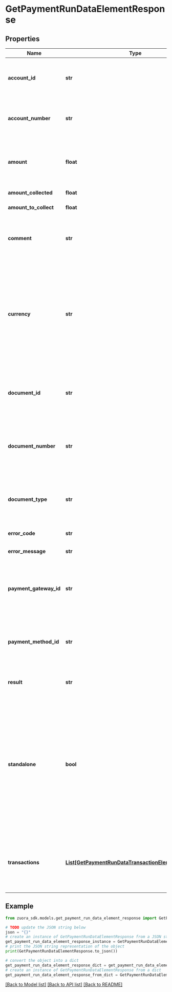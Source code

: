 # GetPaymentRunDataElementResponse


## Properties

Name | Type | Description | Notes
------------ | ------------- | ------------- | -------------
**account_id** | **str** | The customer account ID specified in the &#x60;data&#x60; field when creating the payment run.  | [optional] 
**account_number** | **str** | The customer account number specified in the &#x60;data&#x60; field when creating the payment run.  | [optional] 
**amount** | **float** | The amount specified in the &#x60;data&#x60; field when creating the payment run. &#x60;null&#x60; is returned if it was not specified.  | [optional] 
**amount_collected** | **float** | The amount that is collected.  | [optional] 
**amount_to_collect** | **float** | The amount to be collected.  | [optional] 
**comment** | **str** | The comment specified in the &#x60;data&#x60; field when creating the payment run. &#x60;null&#x60; is returned if it was not specified.  | [optional] 
**currency** | **str** | This field is only available if support for standalone payments is enabled.  The currency of the standalone payment. The currency of the standalone payment can be different from the payment currency defined in the customer account settings.  | [optional] 
**document_id** | **str** | The billing document ID specified in the &#x60;data&#x60; field when creating the payment run. &#x60;null&#x60; is returned if it was not specified.  | [optional] 
**document_number** | **str** | The billing document number specified in the &#x60;data&#x60; field when creating the payment run. &#x60;null&#x60; is returned if it was not specified.  | [optional] 
**document_type** | **str** | The billing document type specified in the &#x60;data&#x60; field when creating the payment run. &#x60;null&#x60; is returned if it was not specified.  | [optional] 
**error_code** | **str** | The error code of the response.  | [optional] 
**error_message** | **str** | The detailed information of the error response.  | [optional] 
**payment_gateway_id** | **str** | The payment gateway ID specified in the &#x60;data&#x60; field when creating the payment run. &#x60;null&#x60; is returned if it was not specified.  | [optional] 
**payment_method_id** | **str** | The payment method ID specified in the &#x60;data&#x60; field when creating the payment run. &#x60;null&#x60; is returned if it was not specified.  | [optional] 
**result** | **str** | Indicates whether the data is processed successfully or not.  | [optional] 
**standalone** | **bool** | This field is only available if the support for standalone payment is enabled.  The value &#x60;true&#x60; indicates this is a standalone payment that is created and processed in Zuora through Zuora gateway integration but will be settled outside of Zuora. No settlement data will be created. The standalone payment cannot be applied, unapplied, or transferred.  | [optional] 
**transactions** | [**List[GetPaymentRunDataTransactionElementResponse]**](GetPaymentRunDataTransactionElementResponse.md) | Container for transactions that apply to the current request. Each element contains an array of the settlement/payment applied to the record.  | [optional] 

## Example

```python
from zuora_sdk.models.get_payment_run_data_element_response import GetPaymentRunDataElementResponse

# TODO update the JSON string below
json = "{}"
# create an instance of GetPaymentRunDataElementResponse from a JSON string
get_payment_run_data_element_response_instance = GetPaymentRunDataElementResponse.from_json(json)
# print the JSON string representation of the object
print(GetPaymentRunDataElementResponse.to_json())

# convert the object into a dict
get_payment_run_data_element_response_dict = get_payment_run_data_element_response_instance.to_dict()
# create an instance of GetPaymentRunDataElementResponse from a dict
get_payment_run_data_element_response_from_dict = GetPaymentRunDataElementResponse.from_dict(get_payment_run_data_element_response_dict)
```
[[Back to Model list]](../README.md#documentation-for-models) [[Back to API list]](../README.md#documentation-for-api-endpoints) [[Back to README]](../README.md)


